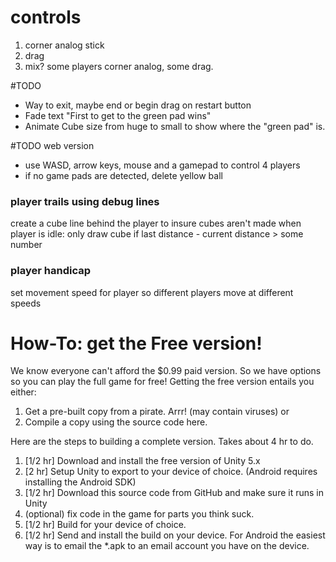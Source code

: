 # controls
1. corner analog stick
2. drag
3. mix? some players corner analog, some drag.

#TODO
- Way to exit, maybe end or begin drag on restart button
- Fade text "First to get to the green pad wins"
- Animate Cube size from huge to small to show where the "green pad" is.

#TODO web version
- use WASD, arrow keys, mouse and a gamepad to control 4 players
- if no game pads are detected, delete yellow ball

### player trails using debug lines
create a cube line behind the player
to insure cubes aren't made when player is idle:
only draw cube if last distance - current distance > some number
### player handicap
set movement speed for player so different players move at different speeds

# How-To: get the Free version!
We know everyone can't afford the $0.99 paid version. So we have options so you can play the full game for free! Getting the free version entails you either:
1. Get a pre-built copy from a pirate. Arrr! (may contain viruses)
or
2. Compile a copy using the source code here.

Here are the steps to building a complete version. Takes about 4 hr to do.
1. [1/2 hr] Download and install the free version of Unity 5.x
2. [2 hr] Setup Unity to export to your device of choice. (Android requires installing the Android SDK)
3. [1/2 hr] Download this source code from GitHub and make sure it runs in Unity
4. (optional) fix code in the game for parts you think suck.
5. [1/2 hr] Build for your device of choice.
6. [1/2 hr] Send and install the build on your device. For Android the easiest way is to email the *.apk to an email account you have on the device.